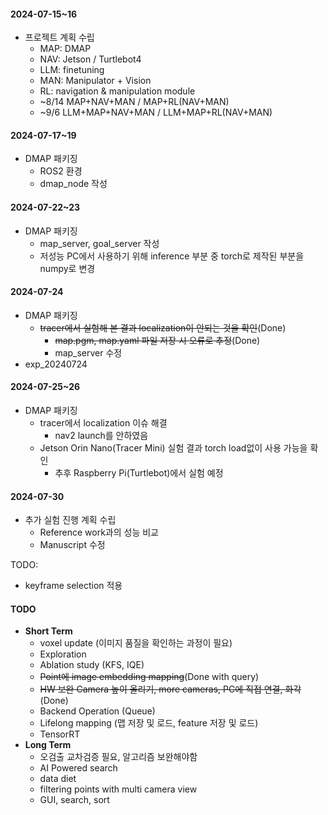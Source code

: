 #### 2024-07-15~16
  - 프로젝트 계획 수립
    - MAP: DMAP
    - NAV: Jetson / Turtlebot4
    - LLM: finetuning
    - MAN: Manipulator + Vision
    - RL: navigation & manipulation module
    - ~8/14 MAP+NAV+MAN / MAP+RL(NAV+MAN)
    - ~9/6 LLM+MAP+NAV+MAN / LLM+MAP+RL(NAV+MAN)
    
#### 2024-07-17~19
  - DMAP 패키징
    - ROS2 환경
    - dmap_node 작성

#### 2024-07-22~23
  - DMAP 패키징
    - map_server, goal_server 작성
    - 저성능 PC에서 사용하기 위해 inference 부분 중 torch로 제작된 부분을 numpy로 변경

#### 2024-07-24
  - DMAP 패키징
    - ~~tracer에서 실험해 본 결과 localization이 안되는 것을 확인~~(Done)
      - ~~map.pgm, map.yaml 파일 저장 시 오류로 추정~~(Done)
      - map_server 수정
  - exp_20240724

#### 2024-07-25~26
  - DMAP 패키징
    - tracer에서 localization 이슈 해결
      - nav2 launch를 안하였음
    - Jetson Orin Nano(Tracer Mini) 실험 결과 torch load없이 사용 가능을 확인
      - 추후 Raspberry Pi(Turtlebot)에서 실험 예정

#### 2024-07-30
  - 추가 실험 진행 계획 수립
    - Reference work과의 성능 비교
    - Manuscript 수정

TODO: 
  - keyframe selection 적용
    
#### TODO
- **Short Term**
  - voxel update (이미지 품질을 확인하는 과정이 필요)
  - Exploration
  - Ablation study (KFS, IQE)
  - ~~Point에 image embedding mapping~~(Done with query)
  - ~~HW 보완 Camera 높이 올리기, more cameras, PC에 직접 연결, 화각~~(Done)
  - Backend Operation (Queue)
  - Lifelong mapping (맵 저장 및 로드, feature 저장 및 로드)
  - TensorRT
- **Long Term**
  - 오검출 교차검증 필요, 알고리즘 보완해야함
  - AI Powered search
  - data diet
  - filtering points with multi camera view
  - GUI, search, sort

